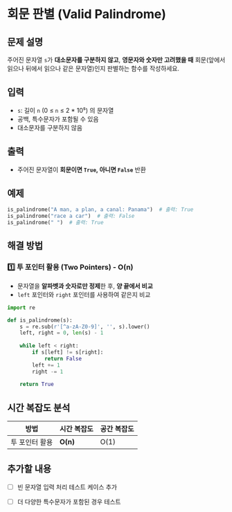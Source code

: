 # 회문 판별 (Valid Palindrome)

## 문제 설명
주어진 문자열 `s`가 **대소문자를 구분하지 않고**, **영문자와 숫자만 고려했을 때** 회문(앞에서 읽으나 뒤에서 읽으나 같은 문자열)인지 판별하는 함수를 작성하세요.

## 입력
- `s`: 길이 `n` (0 ≤ `n` ≤ 2 * 10⁵) 의 문자열  
- 공백, 특수문자가 포함될 수 있음  
- 대소문자를 구분하지 않음  

## 출력
- 주어진 문자열이 **회문이면 `True`, 아니면 `False`** 반환  

## 예제
```python
is_palindrome("A man, a plan, a canal: Panama")  # 출력: True
is_palindrome("race a car")  # 출력: False
is_palindrome(" ")  # 출력: True
```

## 해결 방법
### 1️⃣ 투 포인터 활용 (Two Pointers) - O(n)
- 문자열을 **알파벳과 숫자로만 정제**한 후, **양 끝에서 비교**
- `left` 포인터와 `right` 포인터를 사용하여 같은지 비교

```python
import re

def is_palindrome(s):
    s = re.sub(r'[^a-zA-Z0-9]', '', s).lower()
    left, right = 0, len(s) - 1
    
    while left < right:
        if s[left] != s[right]:
            return False
        left += 1
        right -= 1
    
    return True
```

## 시간 복잡도 분석
| 방법 | 시간 복잡도 | 공간 복잡도 |
|------|----------|----------|
| 투 포인터 활용 | **O(n)** | O(1) |

## 추가할 내용
- [ ] 빈 문자열 입력 처리 테스트 케이스 추가
- [ ] 더 다양한 특수문자가 포함된 경우 테스트

